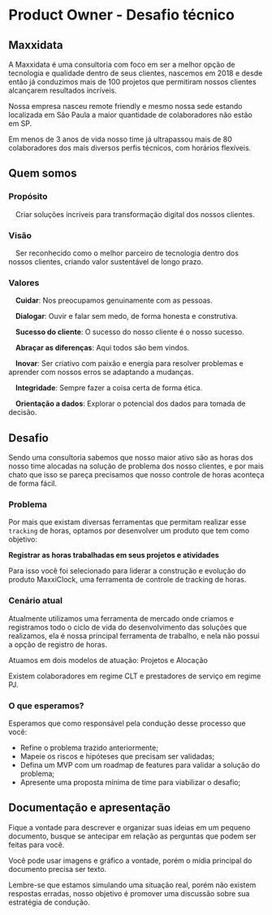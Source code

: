 # Product Owner - Desafio técnico

## Maxxidata

A Maxxidata é uma consultoria com foco em ser a melhor opção de tecnologia e qualidade dentro de seus clientes, nascemos em 2018 e desde então já conduzimos mais de 100 projetos que permitiram nossos clientes alcançarem resultados incríveis. 

Nossa empresa nasceu remote friendly e mesmo nossa sede estando localizada em São Paula a maior quantidade de colaboradores não estão em SP.

Em menos de 3 anos de vida nosso time já ultrapassou mais de 80 colaboradores dos mais diversos perfis técnicos, com horários flexíveis. 



## Quem somos

### **Propósito**

 Criar soluções incríveis para transformação digital dos nossos clientes.

### **Visão**

 Ser reconhecido como o melhor parceiro de tecnologia dentro dos nossos clientes, criando valor sustentável de longo prazo.

### **Valores**

 **Cuidar**: Nos preocupamos genuinamente com as pessoas.

 **Dialogar**: Ouvir e falar sem medo, de forma honesta e construtiva.

 **Sucesso do cliente**: O sucesso do nosso cliente é o nosso sucesso.

 **Abraçar as diferenças**: Aqui todos são bem vindos.

 **Inovar**: Ser criativo com paixão e energia para resolver problemas e aprender com nossos erros se adaptando a mudanças.

 **Integridade**: Sempre fazer a coisa certa de forma ética.

 **Orientação a dados**: Explorar o potencial dos dados para tomada de decisão.



## Desafio

Sendo uma consultoria sabemos que nosso maior ativo são as horas dos nosso time alocadas na solução de problema dos nosso clientes, e por mais chato que isso se pareça precisamos que nosso controle de horas aconteça de forma fácil. 

### Problema

Por mais que existam diversas ferramentas que permitam realizar esse `tracking` de horas, optamos por desenvolver um produto que tem como objetivo:

**Registrar as horas trabalhadas em seus projetos e atividades**

Para isso você foi selecionado para liderar a construção e evolução do produto MaxxiClock, uma ferramenta de controle de tracking de horas.

### Cenário atual

Atualmente utilizamos uma ferramenta de mercado onde criamos e registramos todo o ciclo de vida do desenvolvimento das soluções que realizamos, ela é nossa principal ferramenta de trabalho, e nela não possui a opção de registro de horas.

Atuamos em dois modelos de atuação: Projetos e Alocação

Existem colaboradores em regime CLT e prestadores de serviço em regime PJ.

### O que esperamos?

Esperamos que como responsável pela condução desse processo que você:

- Refine o problema trazido anteriormente;
- Mapeie os riscos e hipóteses que precisam ser validadas;
- Defina um MVP com um roadmap de features para validar a solução do problema;
- Apresente uma proposta mínima de time para viabilizar o desafio;

## Documentação e apresentação

Fique a vontade para descrever e organizar suas ideias em um pequeno documento, busque se antecipar em relação as perguntas que podem ser feitas para você.

Você pode usar imagens e gráfico a vontade, porém o mídia principal do documento precisa ser texto.

Lembre-se que estamos simulando uma situação real, porém não existem respostas erradas, nosso objetivo é promover uma discussão sobre sua estratégia de condução.
